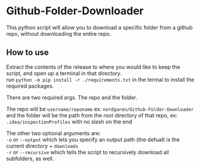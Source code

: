 # Github-Folder-Downloader
This python script will allow you to download a specific folder from a github repo, without downloading the entire repo.

## How to use
Extract the contents of the release to where you would like to keep the script, and open up a terminal in that directory.  
run `python -m pip install -r ./requirements.txt` in the termal to install the required packages.  

There are two required args. The repo and the folder.  

The repo will be `username/reponame` ex: `nordgaren/Github-Folder-Downloader` and the folder will be the path from the root directory of that repo, 
ex: `.idea/inspectionProfiles` with no slash on the end  

The other two optional arguments are:  
`-o` or `--output` which lets you specify an output path (the defualt is the current directory + `downloads`  
`-r` or `--recursive` which tells the script to recursively download all subfolders, as well.  
